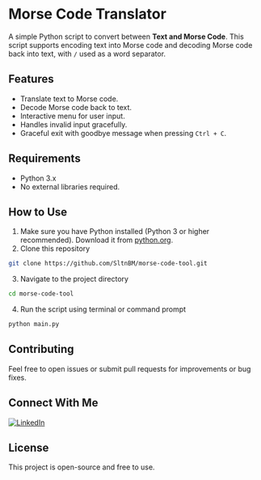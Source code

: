 # Morse Code Translator
A simple Python script to convert between **Text and Morse Code**.
This script supports encoding text into Morse code and decoding Morse code back into text, with `/` used as a word separator.

## Features
- Translate text to Morse code.
- Decode Morse code back to text.
- Interactive menu for user input.
- Handles invalid input gracefully.
- Graceful exit with goodbye message when pressing `Ctrl + C`.

## Requirements
- Python 3.x
- No external libraries required.

## How to Use
1. Make sure you have Python installed (Python 3 or higher recommended). Download it from [python.org](https://www.python.org/downloads/).
2. Clone this repository
```bash
git clone https://github.com/SltnBM/morse-code-tool.git
```
3. Navigate to the project directory
```bash
cd morse-code-tool
```
4. Run the script using terminal or command prompt
```bash
python main.py
```

## Contributing
Feel free to open issues or submit pull requests for improvements or bug fixes.

## Connect With Me
[![LinkedIn](https://img.shields.io/badge/LinkedIn-Sultan%20Badra-blue?logo=linkedin\&logoColor=white\&style=flat-square)](https://www.linkedin.com/in/sultan-badra)

## License
This project is open-source and free to use.